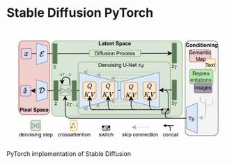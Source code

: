 # Stable Diffusion PyTorch

<p align="center">
  <img src="StableDiffusion.png" alt="StableDiffusion" style="display:block; margin:auto; width:780px;" />
</p>

PyTorch implementation of Stable Diffusion
